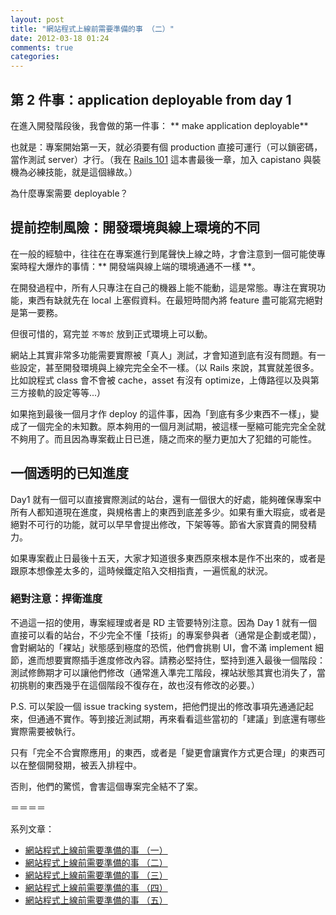 ```yaml
---
layout: post
title: "網站程式上線前需要準備的事 （二）"
date: 2012-03-18 01:24
comments: true
categories: 
---
```


## 第 2 件事：application deployable from day 1

在進入開發階段後，我會做的第一件事： ** make application deployable**

也就是：專案開始第一天，就必須要有個 production 直接可運行（可以鎖密碼，當作測試 server）才行。（我在 [Rails 101](http://rails-101.logdown.com) 這本書最後一章，加入 capistano 與裝機為必練技能，就是這個緣故。）

為什麼專案需要 deployable？

## 提前控制風險：開發環境與線上環境的不同

在一般的經驗中，往往在在專案進行到尾聲快上線之時，才會注意到一個可能使專案時程大爆炸的事情：** 開發端與線上端的環境通通不一樣 **。

在開發過程中，所有人只專注在自己的機器上能不能動，這是常態。專注在實現功能，東西有缺就先在 local 上塞假資料。在最短時間內將 feature 盡可能寫完絕對是第一要務。

但很可惜的，寫完並 `不等於` 放到正式環境上可以動。

網站上其實非常多功能需要實際被「真人」測試，才會知道到底有沒有問題。有一些設定，甚至開發環境與上線完完全全不一樣。（以 Rails 來說，其實就差很多。比如說程式 class 會不會被 cache，asset 有沒有 optimize，上傳路徑以及與第三方接軌的設定等等...）

如果拖到最後一個月才作 deploy 的這件事，因為「到底有多少東西不一樣」，變成了一個完全的未知數。原本夠用的一個月測試期，被這樣一壓縮可能完完全全就不夠用了。而且因為專案截止日已進，隨之而來的壓力更加大了犯錯的可能性。

## 一個透明的已知進度

Day1 就有一個可以直接實際測試的站台，還有一個很大的好處，能夠確保專案中所有人都知道現在進度，與規格書上的東西到底差多少。如果有重大瑕疵，或者是絕對不可行的功能，就可以早早會提出修改，下架等等。節省大家寶貴的開發精力。

如果專案截止日最後十五天，大家才知道很多東西原來根本是作不出來的，或者是跟原本想像差太多的，這時候鐵定陷入交相指責，一遍慌亂的狀況。

### 絕對注意：捍衛進度

不過這一招的使用，專案經理或者是 RD 主管要特別注意。因為 Day 1 就有一個直接可以看的站台，不少完全不懂「技術」的專案參與者（通常是企劃或老闆），會對網站的「裸站」狀態感到極度的恐慌，他們會挑剔 UI，會不滿 implement 細節，進而想要實際插手進度修改內容。請務必堅持住，堅持到進入最後一個階段：測試修飾期才可以讓他們修改（通常進入準完工階段，裸站狀態其實也消失了，當初挑剔的東西幾乎在這個階段不復存在，故也沒有修改的必要。）

P.S. 可以架設一個 issue tracking system，把他們提出的修改事項先通通記起來，但通通不實作。等到接近測試期，再來看看這些當初的「建議」到底還有哪些實際需要被執行。

只有「完全不合實際應用」的東西，或者是「變更會讓實作方式更合理」的東西可以在整個開發期，被丟入排程中。

否則，他們的驚慌，會害這個專案完全結不了案。

＝＝＝＝

系列文章：

* [網站程式上線前需要準備的事 （一）](/posts/2012/03/17/website-online-todo-1/)
* [網站程式上線前需要準備的事 （二）](/posts/2012/03/18/website-online-todo-2/)
* [網站程式上線前需要準備的事 （三）](/posts/2012/03/18/website-online-todo-3/)
* [網站程式上線前需要準備的事 （四）](/posts/2012/03/18/website-online-todo-4/)
* [網站程式上線前需要準備的事 （五）](/posts/2012/03/19/website-online-todo-5/)

